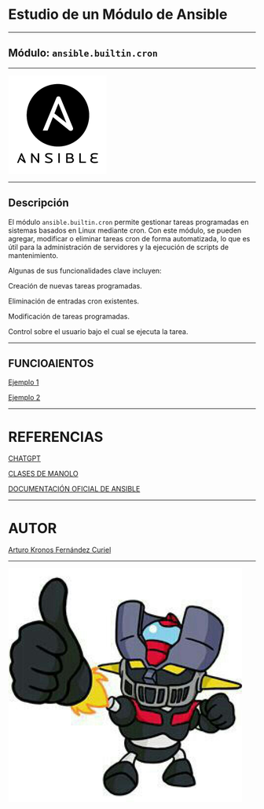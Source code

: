 # Estudio de un Módulo de Ansible
***

## Módulo: `ansible.builtin.cron`

***

![img](img/img1.png)

***

## Descripción

El módulo `ansible.builtin.cron` permite gestionar tareas programadas en sistemas basados en Linux mediante cron. Con este módulo, se pueden agregar, modificar o eliminar tareas cron de forma automatizada, lo que es útil para la administración de servidores y la ejecución de scripts de mantenimiento.

Algunas de sus funcionalidades clave incluyen:

Creación de nuevas tareas programadas.

Eliminación de entradas cron existentes.

Modificación de tareas programadas.

Control sobre el usuario bajo el cual se ejecuta la tarea.

***
## FUNCIOAIENTOS

[Ejemplo 1 ](ejmeplo1.md)

[Ejemplo 2 ](ejemplo2.md)

***

# REFERENCIAS

 [CHATGPT](https://www.chatgpt.com)
 
 [CLASES DE MANOLO ](https://blogsaverroes.juntadeandalucia.es/iesrodrigocaro/)

 [DOCUMENTACIÓN OFICIAL DE ANSIBLE ](https://docs.ansible.com/ansible/latest/collections/ansible/builtin/package_module.html)

***

 # AUTOR
 [Arturo Kronos Fernández Curiel ](https://github.com/ArturoKronos)
 
***

 ![maz](img/maz.jpg)
